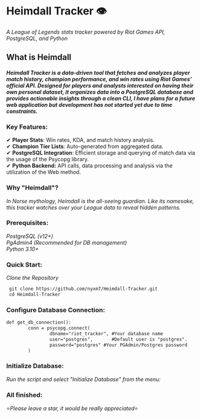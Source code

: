 # Heimdall Tracker 👁️

*A League of Legends stats tracker powered by Riot Games API, PostgreSQL, and Python*

## What is Heimdall
  #### *Heimdall Tracker is a data-driven tool that fetches and analyzes player match history, champion performance, and win rates using Riot Games’ official API. Designed for players and analysts interested on having their own personal dataset, it organizes data into a PostgreSQL database and provides actionable insights through a clean CLI, I have plans for a future web application but development has not started yet due to time constraints.*

### **Key Features:**
✔ **Player Stats**: Win rates, KDA, and match history analysis.  
✔ **Champion Tier Lists**: Auto-generated from aggregated data.  
 ✔ **PostgreSQL Integration**: Efficient storage and querying of match data via the usage of the Psycopg library.  
 ✔ **Python Backend:** API calls, data processing and analysis via the utilization of the Web method.  

### **Why "Heimdall"?**
*In Norse mythology, Heimdall is the all-seeing guardian. Like its namesake, this tracker watches over your League data to reveal hidden patterns.*

### Prerequisites:
   *PostgreSQL (v12+)*   
   *PgAdmin4 (Recommended for DB management)*  
   *Python 3.10+*   
### Quick Start:   
 *Clone the Repository*
```diff
 git clone https://github.com/nyxm7/Heimdall-Tracker.git
 cd Heimdall-Tracker
```
### Configure Database Connection:
```diff
def get_db_connection():
        conn = psycopg.connect(
                dbname="riot_tracker", #Your database name
                user="postgres",       #Default user is "postgres".
                password="postgres" #Your PGAdmin/Postgres password
        )
```
### Initialize Database:
*Run the script and select "Initialize Database" from the menu:*
### All finished:
⭐*Please leave a star, it would be really appreciated*⭐
